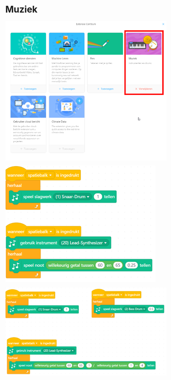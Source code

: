 # Muziek

![Installeer de Muziek add on](muziek_annotated.png)

![Slagwerk en synthesizer](muziek_code.png)

![Twee drums en synthesizer](muziek_code_2.png)
